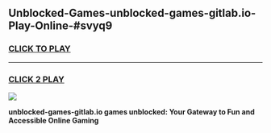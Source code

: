 
## Unblocked-Games-unblocked-games-gitlab.io-Play-Online-#svyq9
<h3>
<a href="https://premium.freeplayer.one?title=unblocked-games-gitlab.io&ref=27F">CLICK TO PLAY</a></h3>
<hr>

<h3>
<a href="https://premium.freeplayer.one?title=unblocked-games-gitlab.io&ref=27F">CLICK 2 PLAY</a>
  
</h3>

<a href="https://premium.freeplayer.one?title=unblocked-games-gitlab.io&ref=27F"><img src="https://clearcache.store/games.png"></a>


**unblocked-games-gitlab.io games unblocked: Your Gateway to Fun and Accessible Online Gaming**
